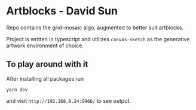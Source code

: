 # Artblocks - David Sun

Repo contains the grid-mosaic algo, augmented to better suit artblocks.

Project is written in typescript and utilizes `canvas-sketch` as the generative artwork environment of choice.

## To play around with it
After installing all packages run

```
yarn dev
```

and visit `http://192.168.0.24:9966/` to see output.



